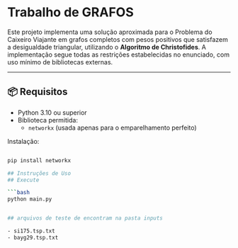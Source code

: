# Trabalho de GRAFOS

Este projeto implementa uma solução aproximada para o Problema do Caixeiro Viajante em grafos completos com pesos positivos que satisfazem a desigualdade triangular, utilizando o **Algoritmo de Christofides**. A implementação segue todas as restrições estabelecidas no enunciado, com uso mínimo de bibliotecas externas.

---

## 📦 Requisitos

- Python 3.10 ou superior
- Biblioteca permitida:
  - `networkx` (usada apenas para o emparelhamento perfeito)

Instalação:

```bash

pip install networkx

## Instruções de Uso
## Execute 

```bash
python main.py


## arquivos de teste de encontram na pasta inputs

- si175.tsp.txt
- bayg29.tsp.txt
